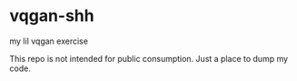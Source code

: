 # vqgan-shh
my lil vqgan exercise

This repo is not intended for public consumption. Just a place to dump my code. 
